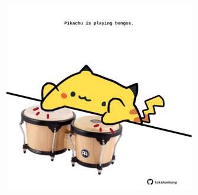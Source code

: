 <!-- built at 04/08/2021, 11:01:31 UTC -->
<p align="center">
  <img width="500" height="500" src="./ReadmeImage.svg">
</p>
